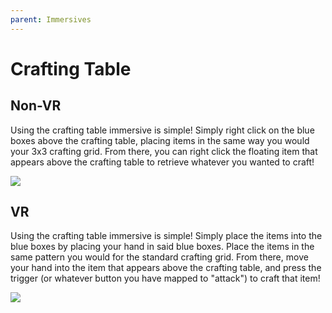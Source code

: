 ```yaml
---
parent: Immersives
---
```


# Crafting Table

## Non-VR

Using the crafting table immersive is simple! Simply right click on the blue boxes above the crafting table, placing items in the same way you would your 3x3 crafting grid. From there, you can right click the floating item that appears above the crafting table to retrieve whatever you wanted to craft!

![](/gif/crafting_table_nonvr.gif)

## VR

Using the crafting table immersive is simple! Simply place the items into the blue boxes by placing your hand in said blue boxes. Place the items in the same pattern you would for the standard crafting grid. From there, move your hand into the item that appears above the crafting table, and press the trigger (or whatever button you have mapped to "attack") to craft that item!

![](/gif/crafting_table_vr.gif)